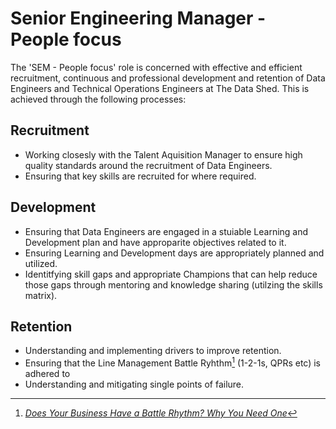 # Senior Engineering Manager - People focus

The 'SEM - People focus' role is concerned with effective and efficient
recruitment, continuous and professional development and retention of 
Data Engineers and Technical Operations Engineers at The Data Shed. 
This is achieved through the following processes:  

## Recruitment
- Working closesly with the Talent Aquisition Manager to ensure high quality 
  standards around the recruitment of Data Engineers.
- Ensuring that key skills are recruited for where required.

## Development
- Ensuring that Data Engineers are engaged in a stuiable Learning and 
  Development plan and have approparite objectives related to it.
- Ensuring Learning and Development days are appropriately planned and 
  utilized.
- Identitfying skill gaps and appropriate Champions that can help reduce 
  those gaps through mentoring and knowledge sharing (utilzing the
  skills matrix).

## Retention
- Understanding and implementing drivers to improve retention.
- Ensuring that the Line Management Battle Ryhthm[^1] (1-2-1s, QPRs etc) is 
  adhered to 
- Understanding and mitigating single points of failure.

[^1]:
    [_Does Your Business Have a Battle Rhythm? Why You Need One_](https://www.business.com/articles/diana-wertz-battle-rhythm/)

